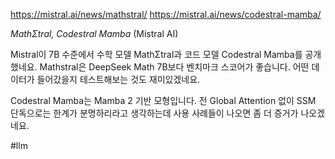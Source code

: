 https://mistral.ai/news/mathstral/
https://mistral.ai/news/codestral-mamba/

*MathΣtral, Codestral Mamba* (Mistral AI)

Mistral이 7B 수준에서 수학 모델 MathΣtral과 코드 모델 Codestral Mamba를 공개했네요. Mathstral은 DeepSeek Math 7B보다 벤치마크 스코어가 좋습니다. 어떤 데이터가 들어갔을지 테스트해보는 것도 재미있겠네요.

Codestral Mamba는 Mamba 2 기반 모형입니다. 전 Global Attention 없이 SSM 단독으로는 한계가 분명하리라고 생각하는데 사용 사례들이 나오면 좀 더 증거가 나오겠네요.

#llm 